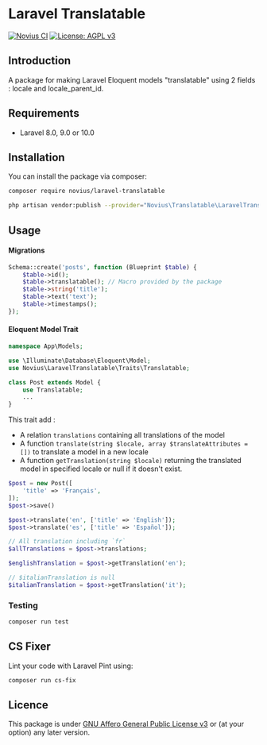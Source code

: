 # Laravel Translatable

[![Novius CI](https://github.com/novius/laravel-publishable/actions/workflows/main.yml/badge.svg?branch=main)](https://github.com/novius/laravel-translatable/actions/workflows/main.yml)
[![License: AGPL v3](https://img.shields.io/badge/License-AGPL%20v3-blue.svg)](http://www.gnu.org/licenses/agpl-3.0)


## Introduction

A package for making Laravel Eloquent models "translatable" using 2 fields : locale and locale_parent_id.

## Requirements

* Laravel 8.0, 9.0 or 10.0

## Installation

You can install the package via composer:

```bash
composer require novius/laravel-translatable
```

```bash
php artisan vendor:publish --provider="Novius\Translatable\LaravelTranslatableServiceProvider" --tag=lang
```

## Usage

#### Migrations

```php
Schema::create('posts', function (Blueprint $table) {
    $table->id();
    $table->translatable(); // Macro provided by the package
    $table->string('title');
    $table->text('text');
    $table->timestamps();
});
```

#### Eloquent Model Trait

```php
namespace App\Models;

use \Illuminate\Database\Eloquent\Model;
use Novius\LaravelTranslatable\Traits\Translatable;

class Post extends Model {
    use Translatable;
    ...
}
```

This trait add :
* A relation `translations` containing all translations of the model
* A function `translate(string $locale, array $translateAttributes = [])` to translate a model in a new locale
* A function `getTranslation(string $locale)` returning the translated model in specified locale or null if it doesn't exist. 

```php
$post = new Post([
    'title' => 'Français',
]);
$post->save()

$post->translate('en', ['title' => 'English']);
$post->translate('es', ['title' => 'Español']);

// All translation including `fr`
$allTranslations = $post->translations;

$englishTranslation = $post->getTranslation('en');

// $italianTranslation is null
$italianTranslation = $post->getTranslation('it');

```

### Testing

```bash
composer run test
```

## CS Fixer

Lint your code with Laravel Pint using:

```bash
composer run cs-fix
```

## Licence

This package is under [GNU Affero General Public License v3](http://www.gnu.org/licenses/agpl-3.0.html) or (at your option) any later version.
